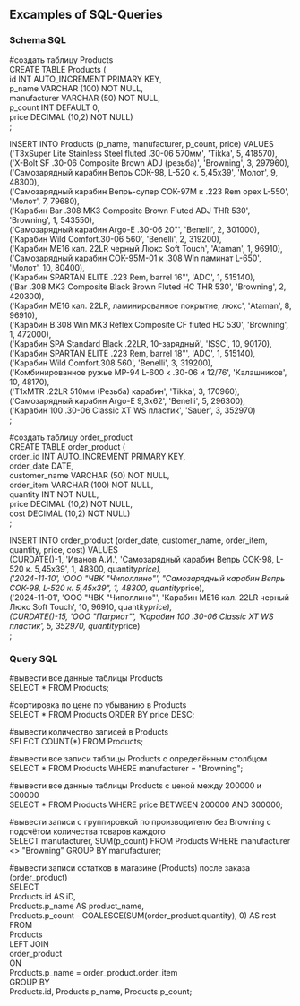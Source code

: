 ## Excamples of SQL-Queries

### Schema SQL  
#создать таблицу Products  
CREATE TABLE Products (  
  id INT AUTO_INCREMENT PRIMARY KEY,  
  p_name VARCHAR (100) NOT NULL,  
  manufacturer VARCHAR (50) NOT NULL,  
  p_count INT DEFAULT 0,  
  price DECIMAL (10,2) NOT NULL)  
  ;

INSERT INTO Products (p_name, manufacturer, p_count, price) VALUES  
('T3xSuper Lite Stainless Steel fluted .30-06 570мм', 'Tikka', 5, 418570),  
('Х-Bolt SF .30-06 Composite Brown ADJ (резьба)', 'Browning', 3, 297960),  
('Самозарядный карабин Вепрь СОК-98, L-520 к. 5,45x39', 'Молот', 9, 48300),  
('Самозарядный карабин Вепрь-супер СОК-97М к .223 Rem орех L-550', 'Молот', 7, 79680),  
('Карабин Bar .308 MK3 Composite Brown Fluted ADJ THR 530', 'Browning', 1, 543550),  
('Самозарядный карабин Argo-E .30-06 20"', 'Benelli', 2, 301000),  
('Карабин Wild Comfort.30-06 560', 'Benelli', 2, 319200),  
('Карабин МЕ16 кал. 22LR черный Люкс Soft Touch', 'Ataman', 1, 96910),  
('Самозарядный карабин СОК-95М-01 к .308 Win ламинат L-650', 'Молот', 10, 80400),  
('Карабин SPARTAN ELITE .223 Rem, barrel 16"', 'ADC', 1, 515140),  
('Bar .308 MK3 Composite Black Brown Fluted HC THR 530', 'Browning', 2, 420300),  
('Карабин МЕ16 кал. 22LR, ламинированное покрытие, люкс', 'Ataman', 8, 96910),  
('Карабин B.308 Win MK3 Reflex Composite CF fluted HC 530', 'Browning', 1, 472000),  
('Карабин SPA Standard Black .22LR, 10-зарядный', 'ISSC', 10, 90170),  
('Карабин SPARTAN ELITE .223 Rem, barrel 18"', 'ADC', 1, 515140),  
('Карабин Wild Comfort.308 560', 'Benelli', 3, 319200),  
('Комбинированное ружье МР-94 L-600 к .30-06 и 12/76', 'Калашников', 10, 48170),  
('T1xMTR .22LR 510мм (Резьба) карабин', 'Tikka', 3, 170960),  
('Самозарядный карабин Argo-E 9,3x62', 'Benelli', 5, 296300),  
('Карабин 100 .30-06 Сlassic XT WS пластик', 'Sauer', 3, 352970)  
;

#создать таблицу order_product  
CREATE TABLE order_product (  
  order_id INT AUTO_INCREMENT PRIMARY KEY,  
  order_date DATE,  
  customer_name VARCHAR (50) NOT NULL,  
  order_item VARCHAR (100) NOT NULL,  
  quantity INT NOT NULL,  
  price DECIMAL (10,2) NOT NULL,  
  cost DECIMAL (10,2) NOT NULL)  
  ;  

INSERT INTO order_product (order_date, customer_name, order_item, quantity, price, cost) VALUES  
(CURDATE()-1, 'Иванов А.И.', 'Самозарядный карабин Вепрь СОК-98, L-520 к. 5,45x39', 1, 48300, quantity*price),  
('2024-11-10', 'ООО "ЧВК "Чиполлино"', "Самозарядный карабин Вепрь СОК-98, L-520 к. 5,45x39", 1, 48300, quantity*price),  
('2024-11-01', 'ООО "ЧВК "Чиполлино"', 'Карабин МЕ16 кал. 22LR черный Люкс Soft Touch', 10, 96910, quantity*price),  
(CURDATE()-15, 'ООО "Патриот"', 'Карабин 100 .30-06 Сlassic XT WS пластик', 5, 352970, quantity*price)  
;

### Query SQL

#вывести все данные таблицы Products  
SELECT * FROM Products;  

#сортировка по цене по убыванию в Products  
SELECT * FROM Products ORDER BY price DESC;  

#вывести количество записей в Products  
SELECT COUNT(*) FROM Products;  

#вывести все записи таблицы Products с определённым столбцом  
SELECT * FROM Products WHERE manufacturer = "Browning";  

#вывести все данные таблицы Products с ценой между 200000 и 300000  
SELECT * FROM Products WHERE price BETWEEN 200000 AND 300000;  

#вывести записи с группировкой по производителю без Browning с подсчётом количества товаров каждого  
SELECT manufacturer, SUM(p_count) FROM Products WHERE manufacturer <> "Browning" GROUP BY manufacturer;  

#вывести записи остатков в магазине (Products) после заказа (order_product)  
SELECT  
    Products.id AS iD,  
    Products.p_name AS product_name,  
    Products.p_count - COALESCE(SUM(order_product.quantity), 0) AS rest  
FROM  
    Products  
LEFT JOIN  
    order_product  
ON  
    Products.p_name = order_product.order_item  
GROUP BY  
    Products.id, Products.p_name, Products.p_count;
